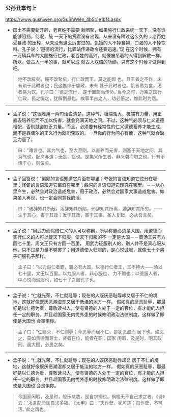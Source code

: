 ### 公孙丑章句上
https://www.gushiwen.org/GuShiWen_4b5c1e1bf4.aspx
- 国土不需要新开辟，老百姓不需要 新团聚，如果施行仁政来统一天下，没有谁能够阻挡。何况，统 一天下的贤君没有出现，从来没有隔过这么久的；老百姓受暴政 的压榨，从来没有这么厉害过的。饥饿的人不择食物，口渴的人不择饮料。孔子说：‘道德的流行，比驿站传递政令还要迅速。’现 在这个时候，拥有一万辆兵车的大国施行仁政，老百姓的高兴，就像被吊着的人得到解救一样。所以，做古人一半的事，就可以成 就古人双倍的功绩。只有这个时候才做得到吧。
>地不改辟矣，民不改聚矣，行仁政而王，莫之能御 也。且王者之不作，未有疏于此时者也；民这憔悴于虐政，未有 甚于此时者也。饥者易为食，渴者易为饮。孔子曰：‘德之流行， 速于置邮而传命。’当今之时，万乘之国行仁政，民之悦之，犹解倒悬也。故事半古之人，功必倍之，惟此时为然。
---
- 孟子说：“这很难用一两句话说清楚。这种气，极端浩大，极端有力量，用正直去培养它而不加以伤害，就会充满天地之间。不过，这种气必须与仁义道德相配，否则就会缺乏力量。而且，必须要有经常性的仁义道德蓄养才能生成，而不是靠偶尔的正义行为就能获取的。一旦你的行为问心有愧，这种气就会缺乏力量了。 
>曰：“难言也。其为气也，至大至刚，以直养而元害，则塞于天地之间。其为气也，配义与道；无是，馁也。是集义所生者，非义袭而取之也。行有不慊于心，则馁矣。
---
- 孟子回答说：“偏颇的言语知道它片面在哪里；夸张的言语知道它过分在哪里；怪僻的言语知道它离奇在哪里；躲闪的言语知道它理穷在哪里。－－从心里产生，必然会对政治造成危害，用于政治，必然会对国家大事造成危害。如果圣人再世，也一定会同意我的活。
>曰：“诐辞知其所蔽，淫辞知其所陷，邪辞知其所离，遁辞知其所穷。——生于其心，害于其政；发于其政，害于其事。圣人复起，必从吾言矣。
---
- 孟子说：“用武力而假借仁义的人可以称霸，所以称霸必须是大国。用道德而实行仁义的人可以使天下归服，使天下归服的不 一定是大国－－商汤王只有方圆七十里，周文王只有方圆一百里， 用武力征服别人的，别人并不是真心服从他，只不过是力量不够罢了；用道德使人归服的，是心悦诚服，就像七十个弟子归服孔子那样。
>孟子曰：“以力假仁者霸，霸必有大国。以德行仁者王，王不待大——汤以七十里，文王以百里。以力服人者，非心服也， 力不赡也；以德服人者，中心悦而诚服也，如七十子之服孔子也。
---
- 孟子说：“仁就光荣，不仁就耻辱；现在的人既厌恶耻辱却又居于不仁的境地，这就好像既厌恶潮湿却又居于低洼的地方一样。 假如真的厌恶耻辱，那最好是以仁德为贵，尊敬读书人，使有贤德的人处于一定的官位，有才能的人担任一定的职务。并且趁国家无内忧外患的时候修明政治法律制度。这样做了即使是大国也 会畏惧你。
>孟子曰：“仁则荣，不仁则辱；今恶辱而居不仁，是犹恶湿而 居下也。如恶之，莫如贵德而尊士，贤者在位，能者在职；国家 闲暇，及是时，明其政刑。虽大国，必畏之矣。
---
- 孟子说：“仁就光荣，不仁就耻辱；现在的人既厌恶耻辱却又 居于不仁的境地，这就好像既厌恶潮湿却又居于低洼的地方一样。 假如真的厌恶耻辱，那最好是以仁德为贵，尊敬读书人，使有贤德的人处于一定的官位，有才能的人担任一定的职务。并且趁国家无内忧外患的时候修明政治法律制度。这样做了即使是大国也 会畏惧你。
>今国家闲暇，及是时，般乐怠敖，是自求祸也。祸福无不自己求之者。《诗》云：‘永言配命民自求多福。’《太甲》曰：“天作孽，犹可违；自作孽，不可活。’此之谓也。